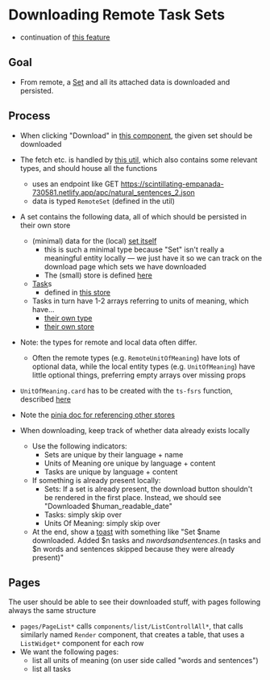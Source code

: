 # Downloading Remote Task Sets

- continuation of [this feature](004_viewing-remote-task-sets.md)

## Goal

- From remote, a [Set](../src/entities/Set.ts) and all its attached data is downloaded and persisted.

## Process

- When clicking "Download" in [this component](../src/components/lists/widgets/ListWidgetRemoteSet.vue), the given set should be downloaded
- The fetch etc. is handled by [this util](../src/utils/databaseFetch/getSet.ts), which also contains some relevant types, and should house all the functions
  - uses an endpoint like GET https://scintillating-empanada-730581.netlify.app/apc/natural_sentences_2.json
  - data is typed `RemoteSet` (defined in the util)
- A set contains the following data, all of which should be persisted in their own store
    - (minimal) data for the (local) [set itself](../src/entities/Set.ts)
        - this is such a minimal type because "Set" isn't really a meaningful entity locally — we just have it so we can track on the download page which sets we have downloaded
        - The (small) store is defined [here](../src/stores/setStore.ts)
    - [Task](../src/entities/Task.ts)s
        - defined in [this store](../src/stores/taskStore.ts)
    - Tasks in turn have 1-2 arrays referring to units of meaning, which have...
        - [their own type](../src/entities/UnitOfMeaning.ts)
        - [their own store](../src/stores/unitOfMeaningStore.ts)

- Note: the types for remote and local data often differ.
    - Often the remote types (e.g. `RemoteUnitOfMeaning`) have lots of optional data, while the local entity types (e.g. `UnitOfMeaning`) have little optional things, preferring empty arrays over missing props

- `UnitOfMeaning.card` has to be created with the `ts-fsrs` function, described [here](external/ts-fsrs-readme.md)
- Note the [pinia doc for referencing other stores](external/pinia-referencing-other-stores.md)

- When downloading, keep track of whether data already exists locally
    - Use the following indicators:
        - Sets are unique by their language + name
        - Units of Meaning ore unique by language + content
        - Tasks are unique by language + content
    - If something is already present locally:
        - Sets: If a set is already present, the download button shouldn't be rendered in the first place. Instead, we should see "Downloaded $human_readable_date"
        - Tasks: simply skip over
        - Units Of Meaning: simply skip over
    - At the end, show a [toast](../src/components/ui/toasts/useToasts.ts) with something like "Set $name downloaded. Added $n tasks and $n words and sentences. ($n tasks and $n words and sentences skipped because they were already present)"

## Pages

The user should be able to see their downloaded stuff, with pages following always the same structure
- `pages/PageList*` calls `components/list/ListControllAll*`, that calls similarly named `Render` component, that creates a table, that uses a `ListWidget*` component for each row
- We want the following pages:
    - list all units of meaning (on user side called "words and sentences")
    - list all tasks